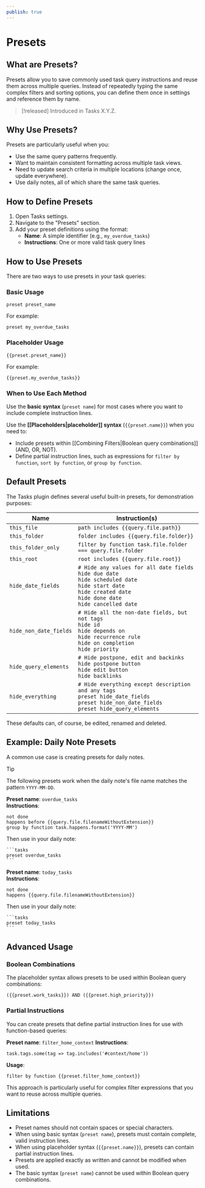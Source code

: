 ```yaml
---
publish: true
---
```


# Presets

## What are Presets?

Presets allow you to save commonly used task query instructions and reuse them across multiple queries. Instead of repeatedly typing the same complex filters and sorting options, you can define them once in settings and reference them by name.

> [!released]
> Introduced in Tasks X.Y.Z.

## Why Use Presets?

Presets are particularly useful when you:

- Use the same query patterns frequently.
- Want to maintain consistent formatting across multiple task views.
- Need to update search criteria in multiple locations (change once, update everywhere).
- Use daily notes, all of which share the same task queries.

## How to Define Presets

1. Open Tasks settings.
2. Navigate to the "Presets" section.
3. Add your preset definitions using the format:
   - **Name**: A simple identifier (e.g., `my_overdue_tasks`)
   - **Instructions**: One or more valid task query lines

## How to Use Presets

There are two ways to use presets in your task queries:

### Basic Usage

```text
preset preset_name
```

For example:

```text
preset my_overdue_tasks
```

### Placeholder Usage

```text
{{preset.preset_name}}
```

For example:

```text
{{preset.my_overdue_tasks}}
```

### When to Use Each Method

Use the **basic syntax** (`preset name`) for most cases where you want to include complete instruction lines.

Use the **[[Placeholders|placeholder]] syntax** (`{{preset.name}}`) when you need to:

- Include presets within [[Combining Filters|Boolean query combinations]] (AND, OR, NOT).
- Define partial instruction lines, such as expressions for `filter by function`, `sort by function`, or `group by function`.

## Default Presets

The Tasks plugin defines several useful built-in presets, for demonstration purposes:

<!-- placeholder to force blank line before included text --><!-- include: DocsForPresets.test.default-presets.approved.md -->

| Name | Instruction(s) |
| ----- | ----- |
| `this_file` | `path includes {{query.file.path}}` |
| `this_folder` | `folder includes {{query.file.folder}}` |
| `this_folder_only` | `filter by function task.file.folder === query.file.folder` |
| `this_root` | `root includes {{query.file.root}}` |
| `hide_date_fields` | `# Hide any values for all date fields`<br>`hide due date`<br>`hide scheduled date`<br>`hide start date`<br>`hide created date`<br>`hide done date`<br>`hide cancelled date` |
| `hide_non_date_fields` | `# Hide all the non-date fields, but not tags`<br>`hide id`<br>`hide depends on`<br>`hide recurrence rule`<br>`hide on completion`<br>`hide priority` |
| `hide_query_elements` | `# Hide postpone, edit and backinks`<br>`hide postpone button`<br>`hide edit button`<br>`hide backlinks` |
| `hide_everything` | `# Hide everything except description and any tags`<br>`preset hide_date_fields`<br>`preset hide_non_date_fields`<br>`preset hide_query_elements` |

<!-- placeholder to force blank line after included text --><!-- endInclude -->

These defaults can, of course, be edited, renamed and deleted.

## Example: Daily Note Presets

A common use case is creating presets for daily notes.

> [!Tip]
> The following presets work when the daily note's file name matches the pattern `YYYY-MM-DD`.

**Preset name**: `overdue_tasks`  
**Instructions**:

```text
not done
happens before {{query.file.filenameWithoutExtension}}
group by function task.happens.format('YYYY-MM')
```

Then use in your daily note:

````text
```tasks
preset overdue_tasks
```
````

**Preset name**: `today_tasks`  
**Instructions**:

```text
not done
happens {{query.file.filenameWithoutExtension}}
```

Then use in your daily note:

````text
```tasks
preset today_tasks
```
````

## Advanced Usage

### Boolean Combinations

The placeholder syntax allows presets to be used within Boolean query combinations:

```text
({{preset.work_tasks}}) AND ({{preset.high_priority}})
```

### Partial Instructions

You can create presets that define partial instruction lines for use with function-based queries:

**Preset name**: `filter_home_context`
**Instructions**:

```text
task.tags.some(tag => tag.includes('#context/home'))
```

**Usage**:

```text
filter by function {{preset.filter_home_context}}
```

This approach is particularly useful for complex filter expressions that you want to reuse across multiple queries.

## Limitations

- Preset names should not contain spaces or special characters.
- When using basic syntax (`preset name`), presets must contain complete, valid instruction lines.
- When using placeholder syntax (`{{preset.name}}`), presets can contain partial instruction lines.
- Presets are applied exactly as written and cannot be modified when used.
- The basic syntax (`preset name`) cannot be used within Boolean query combinations.
